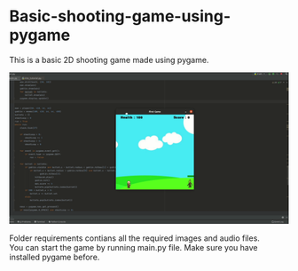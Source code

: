 # Basic-shooting-game-using-pygame <br/>
This is a basic 2D shooting game made using pygame. <br/>

![](preview.gif)

Folder requirements contians all the required images and audio files. <br/>
You can start the game by running main.py file. Make sure you have installed pygame before. <br/>

